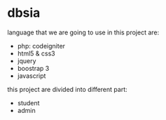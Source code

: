 # dbsia

language that we are going to use in this project are:

* php: codeigniter
* html5 & css3
* jquery
* boostrap 3
* javascript


this project are divided into different part:

- student
- admin
